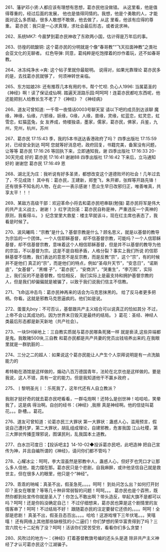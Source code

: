 261、藩驴邓小贤:人都应该有理想有思想，葛亦民他没做错。
从这里看，他是值得尊重的，经过后面的发展，
他也是值得同情的。我想，他是个勇敢的人，才能面对这么多质疑。很多人敢想不敢做，他去做了，从这
里看，他该有应得的尊重。
葛亦民：我只是一心求真理，求社会最后形态，或者说求神。

262、系统MK7: 今晨梦到葛亦民神收了东欧两小国，估计得是万年后的事。

263、彷徨的硫酸铜: 这个葛亦民的分明就是个像“春哥教”“飞天拉面神教”之类社会亚文化的无聊者。
红色导弹: 同意，葛纯粹是吃饱撑着的炒作着玩，还不如春哥教。

264、冰冻纯净水→爽: 这个帖子里就你最聪明。
说得对，如果光靠理论 葛亦民多的是，去找葛亦民就够了， 
何须神转世亲临。

265、东方姑娘28: 还有推荐几本有用的书，帮个忙呗.
负心人1996: 当属葛圣的《神经》啊！读了保证成仙啊.
踏遍天涯路乐园:呵呵呵！连葛亦民都吃东西呢，他还能把别人给教长生不老了？《神经》？《神经病》

266、道友可曾知道: 一千零一夜情话0003号聊天室
请以下吧的成员到达该聊 魔缘，神缘，仙缘，六邪缘，妖缘，G缘，人缘，兽缘，灵缘，虹蓝恋，虹灵恋，虹雪恋，虹猫蓝兔，女 友养成，倚楼独语，墨家，儒家，葛亦民，佛家，兵鉴，九州，兖州，杭州，苏州

267、葛亦民 17:15:43
季，我的5本书送达香港政府了吗？
四季出版社 17:15:59
对，已经安全到达
呵呵
您就等好消息吧，政府回复，书籍完美，备案没有问题，让等等
葛亦民 17:16:26
等回执下来，立即通知我，谢
四季出版社 17:16:33
20-30天完成
好的
葛亦民 17:16:41
谢谢88
四季出版社 17:16:42
下来后，立马通知
好的
谢谢您
葛亦民 17:16:49
恩

268、湖北无为庄：我听说有好多圣贤，都想改变这个道德败坏的社会！几年过去了，不见成效！
其中有：葛亦民，王建新，郑奎飞，朱开卿，张辉等开路先锋！还有很多不知名的人物，在此一一表示感谢！愿众生早日改邪归正，唯善唯真，共享太平！！！

269、某敌方高级干部：欢迎革命小将去和葛亦民吧串联(勉强)
葛亦民将军是伟大的共产主义战士，谢谢！
》红字流剑圣：葛亦民自称是神，严重违反一个真神的原则，我看得斗。
》纪念堂里大救星：楼主早就该斗，现在红主席也表态了，我看是时候了。

270、波风曦鸣：“宗教”是什么？基督宗教是什么？顾名思义，就是以基督的教导为宗旨的一个团体。一个人信耶稣基督，却不信基督宗教，可能吗？一个人信耶稣基督，却不信基督宗教，意味着这个人相信耶稣基督，但是并不以基督的教导为他的宗旨，不以基督为宗。这是不是自相矛盾，人格分裂？事实上我们所说
的信耶稣基督不信教，我们表达的意思不是反宗教，而是反教“宗”，这个“宗”，有的时候并不是他们
真正的“宗”，而是他们的特点，例如“圣母升天节”，“安息日”，“诺斯底”，“女基督”，“黑帽
子”，“葛亦民”，“安商洪”，“哭重生”，“李万熙”，实际上，我们反的不是基督教，恰恰相反，
我们实际上是最支持和拥护基督宗教的人，但是我们却偏偏就是被骗了，以致于我们说我们信主不信教。

271、飞命运冲击鸟：葛亦民神再来的话会为马克思抹黑的。
给了反马者更多把柄。你看。这就是邪教马克思逼疯的。他们如是说。

272、蛋蛋丸boy：不可否认，基督跟共产主义结合可以说真正的恰如其分
不过，上帝不会让其成功的。因为世界末日毁灭是最终的结局。
》葛花：圣经、神经人类最后形态都是新天新地（共产社会）。

273、一块SHI掉地上：三自教实质就与葛亦民哪条死猪一样
就是亵渎,这些异端都是鬼。我敢赌500块,三自教
和葛亦民都是共产共妻的党员出钱培养出来的,在我眼里就是一群肮脏的...

274、三分之二的超人：如果说这个葛亦民能让人产生个人崇拜说明是有一点洗脑能力的

希特勒在酒馆是这样做的，煽动八百万德国青年，法轮在北京也是这样做的。要是我说，这人不错，具有一定的能力。但是我知道他干不赢乡政府 。

275、丨黎明圣光丨：乐死我了，这年代还有人自立教派？

我刚才挺好奇的就去葛亦民吧看看，一群屯炮啊！还特么是创世神！哈哈哈，笑晕我了，这是病 得治啊。自创的经书：《神经》,我擦 真是神经啊。他的信徒叫葛花。。。卧槽。。葛花。

276、道友可曾知道：论葛亦民三大罪状
第一大罪状：蛊惑人心，滥用预言，假说自己遭托梦，第二大罪状，胡乱组成理论，自建邪教，危害我国
江山社稷，第三大罪状传播歪理邪说，图谋民利，乱我国本土道教。

277、白水岂可度日：【投诉吧主】14-10-02◆投诉葛亦民吧，此吧造神
把自己宣传为神，并且自编所谓的《神经》，请问你们都不管吗？

278、心耀冰尘：呵呵，李大湿虽然是邪教中人，蛊惑人心，但好歹也凭口才让那么多人信他，能力摆在那。葛亦民只是个悲剧，自我麻醉，或许他坚信自己就是救世主，但在很多人的眼里，他只是个“神经”。

279、乖乖的呐喊：真圣不出，假圣急死。。。。呵呵！
到处问怎么出？如何打开封印？圣女在哪里？等等几十种非常弱智的问题！呵呵。。。
葛亦民也是个孬熊，既然你都到处宣传你就是圣人了！你怎么不敢出啊？带头造反，举起大旗不是都可以吗？呵呵！还是你妈没确定自己！
不过仔细想来，葛亦民也算是这个剧情里的友情客串了！呵呵！不过结局不好！
跟随葛亦民的注定要替它还债的。。。。呵呵！全部是悲剧！
真圣不出，假圣丑态百出。。。。哈哈！这游戏埋下三年伏笔。。。笑嘻嘻！
还有网络上其他那些缺根弦的小二逼们！你们梦想的荣华富贵得到了吗？三宫六院七十二妃有了没？呵呵！活该你们受苦受穷，看看你们多么贪婪！

280、风吹过的地方～：《神经》打着基督教旗号编的还头头是道
除非共产主义神经了才认可葛亦民这个江湖骗子。